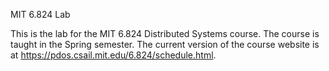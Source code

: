 MIT 6.824 Lab

This is the lab for the MIT 6.824 Distributed Systems course. The course is taught in the Spring semester. The current version of the course website is at https://pdos.csail.mit.edu/6.824/schedule.html.

